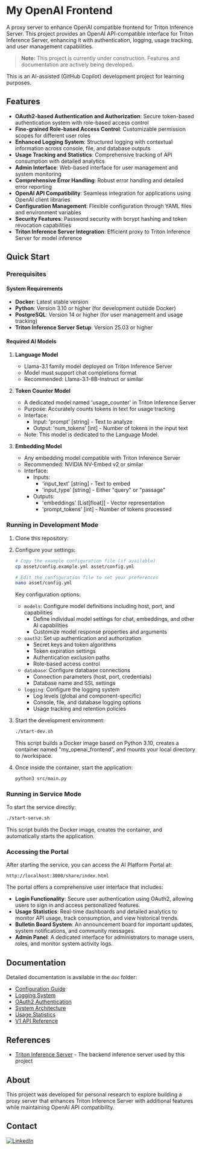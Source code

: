 # My OpenAI Frontend

A proxy server to enhance OpenAI compatible frontend for Triton Inference Server. This project provides an OpenAI API-compatible interface for Triton Inference Server, enhancing it with authentication, logging, usage tracking, and user management capabilities.

> **Note:** This project is currently under construction. Features and documentation are actively being developed.

This is an AI-assisted (GitHub Copilot) development project for learning purposes.

## Features

- **OAuth2-based Authentication and Authorization**: Secure token-based authentication system with role-based access control
- **Fine-grained Role-based Access Control**: Customizable permission scopes for different user roles
- **Enhanced Logging System**: Structured logging with contextual information across console, file, and database outputs
- **Usage Tracking and Statistics**: Comprehensive tracking of API consumption with detailed analytics
- **Admin Interface**: Web-based interface for user management and system monitoring
- **Comprehensive Error Handling**: Robust error handling and detailed error reporting
- **OpenAI API Compatibility**: Seamless integration for applications using OpenAI client libraries
- **Configuration Management**: Flexible configuration through YAML files and environment variables
- **Security Features**: Password security with bcrypt hashing and token revocation capabilities 
- **Triton Inference Server Integration**: Efficient proxy to Triton Inference Server for model inference

## Quick Start

### Prerequisites

#### System Requirements
- **Docker**: Latest stable version
- **Python**: Version 3.10 or higher (for development outside Docker)
- **PostgreSQL**: Version 14 or higher (for user management and usage tracking)
- **Triton Inference Server Setup**: Version 25.03 or higher

#### Required AI Models
1. **Language Model**
   - Llama-3.1 family model deployed on Triton Inference Server
   - Model must support chat completions format
   - Recommended: Llama-3.1-8B-Instruct or similar

2. **Token Counter Model**
   - A dedicated model named 'usage_counter' in Triton Inference Server
   - Purpose: Accurately counts tokens in text for usage tracking
   - Interface:
     - Input: 'prompt' [string] - Text to analyze
     - Output: 'num_tokens' [int] - Number of tokens in the input text
   - Note: This model is dedicated to the Language Model.

3. **Embedding Model** 
   - Any embedding model compatible with Triton Inference Server
   - Recommended: NVIDIA NV-Embed v2 or similar
   - Interface:
     - Inputs: 
       - 'input_text' [string] - Text to embed
       - 'input_type' [string] - Either "query" or "passage"
     - Outputs:
       - 'embeddings' [List[float]] - Vector representation
       - 'prompt_tokens' [int] - Number of tokens processed


### Running in Development Mode

1. Clone this repository:

2. Configure your settings:
   ```bash
   # Copy the example configuration file (if available)
   cp asset/config.example.yml asset/config.yml
   
   # Edit the configuration file to set your preferences
   nano asset/config.yml
   ```
   
   Key configuration options:
   - `models`: Configure model definitions including host, port, and capabilities
     - Define individual model settings for chat, embeddings, and other AI capabilities
     - Customize model response properties and arguments
   - `oauth2`: Set up authentication and authorization
     - Secret keys and token algorithms
     - Token expiration settings
     - Authentication exclusion paths
     - Role-based access control
   - `database`: Configure database connections
     - Connection parameters (host, port, credentials)
     - Database name and SSL settings
   - `logging`: Configure the logging system
     - Log levels (global and component-specific)
     - Console, file, and database logging options
     - Usage tracking and retention policies

3. Start the development environment:
   ```bash
   ./start-dev.sh
   ```
   
   This script builds a Docker image based on Python 3.10, creates a container named "my_openai_frontend", and mounts your local directory to /workspace.

4. Once inside the container, start the application:
   ```bash
   python3 src/main.py
   ```

### Running in Service Mode

To start the service directly:

```bash
./start-serve.sh
```

This script builds the Docker image, creates the container, and automatically starts the application.

### Accessing the Portal

After starting the service, you can access the AI Platform Portal at:

```
http://localhost:3000/share/index.html
```

The portal offers a comprehensive user interface that includes:

- **Login Functionality**: Secure user authentication using OAuth2, allowing users to sign in and access personalized features.
- **Usage Statistics**: Real-time dashboards and detailed analytics to monitor API usage, track consumption, and view historical trends.
- **Bulletin Board System**: An announcement board for important updates, system notifications, and community messages.
- **Admin Panel**: A dedicated interface for administrators to manage users, roles, and monitor system activity logs.

## Documentation

Detailed documentation is available in the `doc` folder:

- [Configuration Guide](doc/CONFIG.md)
- [Logging System](doc/LOGGER.md)
- [OAuth2 Authentication](doc/OAUTH2.md)
- [System Architecture](doc/SYSTEM_CONTEXT_DIAGRAM.md)
- [Usage Statistics](doc/USAGE_STATISTICS.md)
- [V1 API Reference](doc/V1.md)

## References

- [Triton Inference Server](https://github.com/triton-inference-server/server) - The backend inference server used by this project

## About

This project was developed for personal research to explore building a proxy server that enhances Triton Inference Server with additional features while maintaining OpenAI API compatibility.

## Contact

[![LinkedIn](https://img.shields.io/badge/LinkedIn-Connect-blue)](https://www.linkedin.com/in/hohuihsieh)
